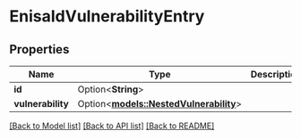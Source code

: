 # EnisaIdVulnerabilityEntry

## Properties

Name | Type | Description | Notes
------------ | ------------- | ------------- | -------------
**id** | Option<**String**> |  | [optional]
**vulnerability** | Option<[**models::NestedVulnerability**](NestedVulnerability.md)> |  | [optional]

[[Back to Model list]](../README.md#documentation-for-models) [[Back to API list]](../README.md#documentation-for-api-endpoints) [[Back to README]](../README.md)


